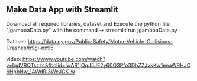 ## Make Data App with Streamlit

Download all required libraries, dataset and
Execute the python file  "jgamboaData.py" with the command -> streamlit run jgamboaData.py


Dataset:
https://data.ny.gov/Public-Safety/Motor-Vehicle-Collisions-Crashes/h9gi-nx95

video:
https://www.youtube.com/watch?v=lqdVRQTszzc&fbclid=IwAR1jOqJ5JE2y60Q3Pfo3DhZZJvkKw1enaWRHJC6HpbNw_1AWdRI3WcJCK-w



